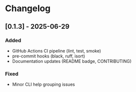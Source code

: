 # Changelog

## [0.1.3] - 2025-06-29
### Added
- GitHub Actions CI pipeline (lint, test, smoke) 
- pre-commit hooks (black, ruff, isort)
- Documentation updates (README badge, CONTRIBUTING)

### Fixed
- Minor CLI help grouping issues
